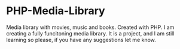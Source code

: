 # PHP-Media-Library
Media library with movies, music and books. Created with PHP. 
I am creating a fully funcitoning media library. It is a project, and I am still learning so please, if you have any suggestions let me know. 
